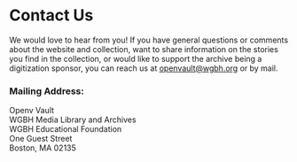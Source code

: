 # Contact Us

We would love to hear from you! If you have general questions or comments about the website and collection, want to share information on the stories you find in the collection, or would like to support the archive being a digitization sponsor, you can reach us at [openvault@wgbh.org](openvault@wgbh.org) or by mail.

### Mailing Address:
Openv Vault<br>
WGBH Media Library and Archives<br>
WGBH Educational Foundation<br>
One Guest Street<br>
Boston, MA 02135
